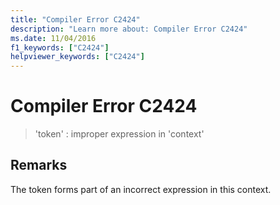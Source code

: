 ```yaml
---
title: "Compiler Error C2424"
description: "Learn more about: Compiler Error C2424"
ms.date: 11/04/2016
f1_keywords: ["C2424"]
helpviewer_keywords: ["C2424"]
---
```

# Compiler Error C2424

> 'token' : improper expression in 'context'

## Remarks

The token forms part of an incorrect expression in this context.
